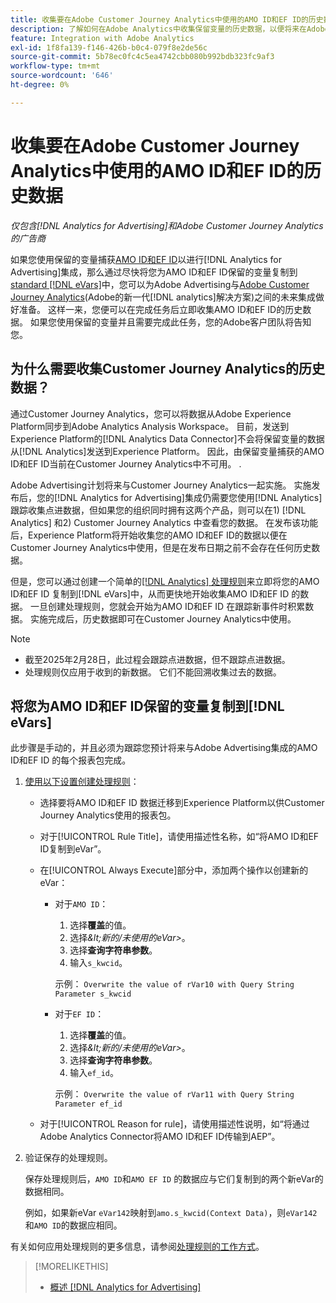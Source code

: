 ```yaml
---
title: 收集要在Adobe Customer Journey Analytics中使用的AMO ID和EF ID的历史数据
description: 了解如何在Adobe Analytics中收集保留变量的历史数据，以便将来在Adobe Customer Journey Analytics中使用
feature: Integration with Adobe Analytics
exl-id: 1f8fa139-f146-426b-b0c4-079f8e2de56c
source-git-commit: 5b78ec0fc4c5ea4742cbb080b992bdb323fc9af3
workflow-type: tm+mt
source-wordcount: '646'
ht-degree: 0%

---
```


# 收集要在Adobe Customer Journey Analytics中使用的AMO ID和EF ID的历史数据

*仅包含[!DNL Analytics for Advertising]和Adobe Customer Journey Analytics的广告商*

如果您使用保留的变量捕获[AMO ID和EF ID](ids.md)以进行[!DNL Analytics for Advertising]集成，那么通过尽快将您为AMO ID和EF ID保留的变量复制到[standard [!DNL eVars]](https://experienceleague.adobe.com/en/docs/analytics/components/dimensions/evar)中，您可以为Adobe Advertising与[Adobe Customer Journey Analytics](https://experienceleague.adobe.com/en/docs/analytics-platform/using/cja-overview/cja-overview)&#x200B;(Adobe的新一代[!DNL analytics]解决方案)之间的未来集成做好准备。 这样一来，您便可以在完成任务后立即收集AMO ID和EF ID的历史数据。 如果您使用保留的变量并且需要完成此任务，您的Adobe客户团队将告知您。

<!-- You can also do the same for any other reserved variables you use for your [!DNL Analytics for Advertising] implementation. -->

<!-- This will allow Adobe Experience Platform, which supplies data to Customer Journey Analytics, to begin collecting historical data for your [!DNL rVars] as soon as you complete the task. -->

## 为什么需要收集Customer Journey Analytics的历史数据？

通过Customer Journey Analytics，您可以将数据从Adobe Experience Platform同步到Adobe Analytics Analysis Workspace。 目前，发送到Experience Platform的[!DNL Analytics Data Connector]不会将保留变量的数据从[!DNL Analytics]发送到Experience Platform。 因此，由保留变量捕获的AMO ID和EF ID当前在Customer Journey Analytics中不可用。 <!-- Instead, XXXXXXXXXX what exactly? -->.<!-- Does the Analytics for Advertising implementation use the Analytics Data Connector in particular (why would it use anything?), and we're planning to implement the Web SDK to do it instead in the future? -->

Adobe Advertising计划将来与Customer Journey Analytics一起实施。 实施发布后，您的[!DNL Analytics for Advertising]集成仍需要您使用[!DNL Analytics]跟踪收集点进数据<!-- Add back if we implement this:  and (DSP users) view-through data -->，但如果您的组织同时拥有这两个产品，则可以在1\) [!DNL Analytics] <!-- (Analysis Workspace using data from [!DNL Analytics]) -->和2\) Customer Journey Analytics <!-- (Analysis Workspace using data from Experience Platform)-->中查看您的数据。 在发布该功能后，Experience Platform将开始收集您的AMO ID和EF ID的数据以便在Customer Journey Analytics中使用，但是在发布日期之前不会存在任何历史数据。

但是，您可以通过创建一个简单的[[!DNL Analytics] 处理规则](https://experienceleague.adobe.com/en/docs/analytics/admin/admin-tools/manage-report-suites/edit-report-suite/report-suite-general/c-processing-rules/processing-rules)来立即将您的AMO ID和EF ID <!-- [!DNL rVars] -->复制到[!DNL eVars]中，从而更快地开始收集AMO ID和EF ID <!-- [!DNL rVars] -->的数据。 一旦创建处理规则，您就会开始为AMO ID和EF ID <!-- [!DNL rVars] -->在跟踪新事件时积累数据。 实施完成后，历史数据即可在Customer Journey Analytics中使用。

>[!NOTE]
>
>* 截至2025年2月28日，此过程会跟踪点进数据，但不跟踪点进数据。
>* 处理规则仅应用于收到的新数据。 它们不能回溯收集过去的数据。

## 将您为AMO ID和EF ID保留的变量复制到[!DNL eVars]

此步骤是手动的，并且必须为跟踪您预计将来与Adobe Advertising集成的AMO ID和EF ID <!-- [!DNL rVars] -->的每个报表包完成。

1. [使用以下设置创建处理规则](https://experienceleague.adobe.com/en/docs/analytics/admin/admin-tools/manage-report-suites/edit-report-suite/report-suite-general/c-processing-rules/c-processing-rules-configuration/t-processing-rules)：

   * 选择要将AMO ID和EF ID <!-- [!DNL rVar] -->数据迁移到Experience Platform以供Customer Journey Analytics使用的报表包。

   * 对于[!UICONTROL Rule Title]，请使用描述性名称，如“将AMO ID和EF ID复制到eVar”。

   * 在[!UICONTROL Always Execute]部分中，添加两个操作以创建新的eVar：

      * 对于`AMO ID`：

         1. 选择&#x200B;**覆盖**&#x200B;的值。
         1. 选择&#x200B;*\&lt;新的/未使用的eVar\>*。
         1. 选择&#x200B;**查询字符串参数**。
         1. 输入`s_kwcid`。

        示例： ```Overwrite the value of rVar10 with Query String Parameter s_kwcid```

      * 对于`EF ID`：

         1. 选择&#x200B;**覆盖**&#x200B;的值。
         1. 选择&#x200B;*\&lt;新的/未使用的eVar\>*。
         1. 选择&#x200B;**查询字符串参数**。
         1. 输入`ef_id`。

        示例： `Overwrite the value of rVar11 with Query String Parameter ef_id`

   * 对于[!UICONTROL Reason for rule]，请使用描述性说明，如“将通过Adobe Analytics Connector将AMO ID和EF ID传输到AEP”。

1. 验证保存的处理规则。

   保存处理规则后，`AMO ID`和`AMO EF ID` <!-- the existing reserved variables -->的数据应与它们复制到的两个新eVar的数据相同。

   例如，如果新eVar `eVar142`映射到`amo.s_kwcid(Context Data)`，则`eVar142`和`AMO ID`的数据应相同。

有关如何应用处理规则的更多信息，请参阅[处理规则的工作方式](https://experienceleague.adobe.com/en/docs/analytics/admin/admin-tools/manage-report-suites/edit-report-suite/report-suite-general/c-processing-rules/c-processing-rules-configuration/processing-rules-about)。

>[!MORELIKETHIS]
>
>* [概述 [!DNL Analytics for Advertising]](overview.md)
